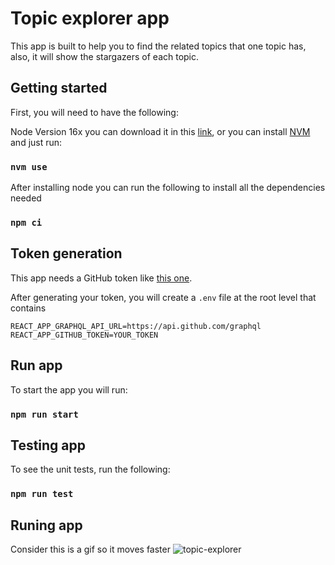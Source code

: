 # Topic explorer app
This app is built to help you to find the related topics that one topic has, also, it will show the stargazers of each topic.

## Getting started

First, you will need to have the following:

Node Version 16x you can download it in this [link](https://nodejs.org), or you can install [NVM](https://github.com/nvm-sh/nvm#installing-and-updating) and just run:

### `nvm use` 

After installing node you can run the following to install all the dependencies needed

### `npm ci`

## Token generation

This app needs a GitHub token like [this one](https://docs.github.com/en/graphql/guides/forming-calls-with-graphql).

After generating your token, you will create a `.env` file at the root level that contains

```
REACT_APP_GRAPHQL_API_URL=https://api.github.com/graphql
REACT_APP_GITHUB_TOKEN=YOUR_TOKEN
```

## Run app
To start the app you will run:

### `npm run start`

## Testing app
To see the unit tests, run the following:

### `npm run test`

## Runing app
Consider this is a gif so it moves faster 
![topic-explorer](https://user-images.githubusercontent.com/22249282/185492115-2df48072-758a-442c-b034-95e21d13c1fb.gif)
